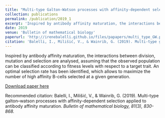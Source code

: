 ```yaml
---
title: "Multi-type Galton-Watson processes with affinity-dependent selection applied to antibody affinity maturation"
collection: publications
permalink: /publication/2019_1
excerpt: 'Inspired by antibody affinity maturation, the interactions between division, mutation and selection are analysed, assuming that the observed population can be classified according to fitness levels with respect to a target trait. An optimal selection rate has been identified, which allows to maximize the number of high affinity B-cells selected at a given generation.'
date: 2019
venue: 'Bulletin of mathematical biology'
paperurl: 'http://irenebalelli.github.io/files/papapers/multi_type_GW.pdf'
citation: 'Balelli, I., Milišić, V., & Wainrib, G. (2019). Multi-type galton–watson processes with affinity-dependent selection applied to antibody affinity maturation. <i>Bulletin of mathematical biology<i>, 81(3), 830-868.'
---
```

Inspired by antibody affinity maturation, the interactions between division, mutation and selection are analysed, assuming that the observed population can be classified according to fitness levels with respect to a target trait. An optimal selection rate has been identified, which allows to maximize the number of high affinity B-cells selected at a given generation.

[Download paper here](http://irenebalelli.github.io/files/papapers/multi_type_GW.pdf)

Recommended citation: Balelli, I., Milišić, V., & Wainrib, G. (2019). Multi-type galton–watson processes with affinity-dependent selection applied to antibody affinity maturation. <i>Bulletin of mathematical biology<i>, 81(3), 830-868.